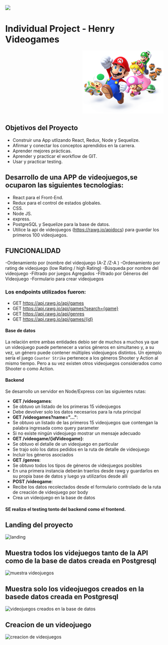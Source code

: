 
   <p align='left'>
    <img src='https://static.wixstatic.com/media/85087f_0d84cbeaeb824fca8f7ff18d7c9eaafd~mv2.png/v1/fill/w_160,h_30,al_c,q_85,usm_0.66_1.00_0.01/Logo_completo_Color_1PNG.webp' </img>
    
</p>

# Individual Project - Henry Videogames



<p align="right">
  <img height="200" src="./videogame.png" />
   
</p>

## Objetivos del Proyecto

- Construir una App utlizando React, Redux, Node y Sequelize.
- Afirmar y conectar los conceptos aprendidos en la carrera.
- Aprender mejores prácticas.
- Aprender y practicar el workflow de GIT.
- Usar y practicar testing.



## Desarrollo de una APP de videojuegos,se ocuparon las siguientes tecnologias:

- React para el Front-End.
- Redux para el control de estados globales.
- CSS. 
- Node JS.
- express.
- PostgreSQL y Sequelize para la  base de datos.
- Utilice la api de videojuegos (https://rawg.io/apidocs) para guardar los primeros 100 videojuegos.


## FUNCIONALIDAD
-Ordenamiento por (nombre del videojuego (A-Z /Z-A )
-Ordenamiento por rating de videojuego (low Rating / high Rating)
-Búsqueda por nombre del videojuego
-Filtrado por juegos Agregados
-Filtrado por Géneros del Videojuego
-Formulario  para crear videojuegos







### Los endpoints utilizados fueron:

  - GET https://api.rawg.io/api/games
  - GET https://api.rawg.io/api/games?search={game}
  - GET https://api.rawg.io/api/genres
  - GET https://api.rawg.io/api/games/{id}




#### Base de datos


La relación entre ambas entidades debio  ser de muchos a muchos ya que un videojuego puede pertenecer a varios géneros en simultaneo y, a su vez, un género puede contener múltiples videojuegos distintos. Un ejemplo sería el juego `Counter Strike` pertenece a los géneros Shooter y Action al mismo tiempo. Pero a su vez existen otros videojuegos considerados como Shooter o como Action.



#### Backend

Se  desarrollo un servidor en Node/Express con las siguientes rutas:


-  __GET /videogames__:
  - Se obtuvo un listado de los primeras 15 videojuegos
  - Debe devolver solo los datos necesarios para la ruta principal
-  __GET /videogames?name="..."__:
  - Se obtuvo un listado de las primeros 15 videojuegos que contengan la palabra ingresada como query parameter
  - Si no existe ningún videojuego mostrar un mensaje adecuado
-  __GET /videogame/{idVideogame}__:
  - Se obtuvo el detalle de un videojuego en particular
  - Se trajo solo los datos pedidos en la ruta de detalle de videojuego
  - Incluir los géneros asociados
-  __GET /genres__:
  - Se obtuvo todos los tipos de géneros de videojuegos posibles
  - En una primera instancia deberán traerlos desde rawg y guardarlos en su propia base de datos y luego ya utilizarlos desde allí
-  __POST /videogame__:
  - Recibe los datos recolectados desde el formulario controlado de la ruta de creación de videojuego por body
  - Crea un videojuego en la base de datos


#### SE realizo el testing tonto del backend como el frontend.

## Landing del proyecto
![landing](https://user-images.githubusercontent.com/83549945/131284712-003c125f-9023-4c8e-98bc-55541c7d60a0.JPG)

## Muestra todos los videjuegos tanto de la API como de la base de datos creada en Postgresql
![muestra videojuegos](https://user-images.githubusercontent.com/83549945/131286156-87c0b636-ac72-4ea8-85bd-2ca6f441fb25.JPG)

## Muestra solo los videojuegos creados en la basede datos creada en Postgresql
![videojuegos creados en la base de datos](https://user-images.githubusercontent.com/83549945/131286543-360f670e-b3e5-4c2f-b315-21cb984e6ad7.JPG)

## Creacion de un videojuego
![creacion de videojuegos](https://user-images.githubusercontent.com/83549945/131286626-bcc54e20-44e5-4a5c-aad4-e6c6aaa7fec3.JPG)
